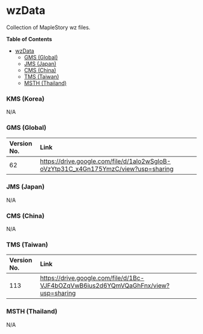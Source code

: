 # wzData

Collection of MapleStory wz files.

<!-- markdown-toc start - Don't edit this section. Run M-x markdown-toc-refresh-toc -->
**Table of Contents**

- [wzData](#wzdata)
    - [GMS (Global)](#gms-global)
    - [JMS (Japan)](#jms-japan)
    - [CMS (China)](#cms-china)
    - [TMS (Taiwan)](#tms-taiwan)
    - [MSTH (Thailand)](#msth-thailand)

<!-- markdown-toc end -->

### KMS (Korea)

N/A

### GMS (Global)

| Version No. | Link                                                                               |
|:------------|:-----------------------------------------------------------------------------------|
| 62          | https://drive.google.com/file/d/1alo2wSgloB-oVzYtp31C_x4Gn175YmzC/view?usp=sharing |

### JMS (Japan)

N/A

### CMS (China)

N/A

### TMS (Taiwan)

| Version No. | Link                                                                               |
|:------------|:-----------------------------------------------------------------------------------|
| 113         | https://drive.google.com/file/d/1Bc-VJF4bOZqVwB6ius2d6YQmVQaGhFnx/view?usp=sharing |

### MSTH (Thailand)

N/A
